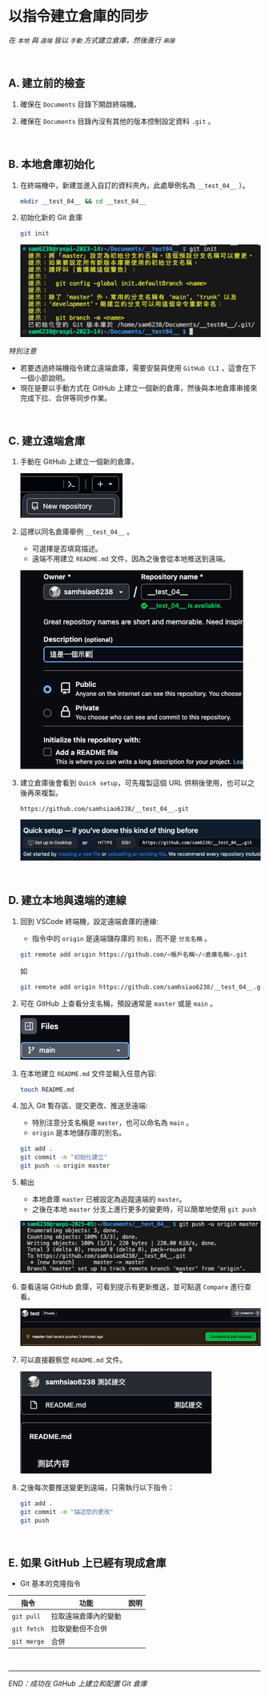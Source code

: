 # 以指令建立倉庫的同步
_在 `本地` 與 `遠端` 皆以 `手動` 方式建立倉庫，然後進行 `串接`_

</br>


## A. 建立前的檢查

1. 確保在 `Documents` 目錄下開啟終端機。


2. 確保在 `Documents` 目錄內沒有其他的版本控制設定資料 `.git` 。


<br>

## B. 本地倉庫初始化

1. 在終端機中，新建並進入自訂的資料夾內，此處舉例名為 `__test_04__` ）。

   ```bash
   mkdir __test_04__ && cd __test_04__
   ```

2. 初始化新的 Git 倉庫

   ```bash
   git init
   ```

   ![](images/img_42.png)

_特別注意_

- 若要透過終端機指令建立遠端倉庫，需要安裝與使用 `GitHub CLI` ，這會在下一個小節說明。
- 現在是要以手動方式在 GitHub 上建立一個新的倉庫，然後與本地倉庫串接來完成下拉、合併等同步作業。

</br>

## C. 建立遠端倉庫

1. 手動在 GitHub 上建立一個新的倉庫，

   ![](images/img_43.png)

2. 這裡以同名倉庫舉例 `__test_04__` 。

   - 可選擇是否填寫描述。
   - 遠端不用建立 `README.md` 文件，因為之後會從本地推送到遠端。

   ![](images/img_44.png)

3. 建立倉庫後會看到 `Quick setup`，可先複製這個 URL 供稍後使用，也可以之後再來複製。

   ```plaintext
   https://github.com/samhsiao6238/__test_04__.git
   ```

   ![](images/img_45.png)

</br>

## D. 建立本地與遠端的連線

1. 回到 VSCode 終端機，設定遠端倉庫的連線:
   - 指令中的 `origin` 是遠端儲存庫的 `別名`，而不是 `分支名稱` 。

   ```bash
   git remote add origin https://github.com/<帳戶名稱>/<倉庫名稱>.git
   ```
   如
   ```bash
   git remote add origin https://github.com/samhsiao6238/__test_04__.git
   ```

2. 可在 GitHub 上查看分支名稱，預設通常是 `master` 或是 `main` 。
 
   ![](images/img_46.png)

3. 在本地建立 `README.md` 文件並輸入任意內容:

   ```bash
   touch README.md
   ```

4. 加入 Git 暫存區、提交更改、推送至遠端:

   - 特別注意分支名稱是 `master`，也可以命名為 `main` 。
   - `origin` 是本地儲存庫的別名。

   ```bash
   git add .
   git commit -m "初始化建立"
   git push -u origin master
   ```

5. 輸出

   - 本地倉庫 `master` 已被設定為追蹤遠端的 `master`。
   - 之後在本地 `master` 分支上進行更多的變更時，可以簡單地使用 `git push`
  
   ![](images/img_65.png)

6. 查看遠端 GitHub 倉庫，可看到提示有更新推送，並可點選 `Compare` 進行查看。

   ![](images/img_48.png)

7.  可以直接觀察您 `README.md` 文件。

    ![](images/img_49.png)

8.  之後每次要推送變更到遠端，只需執行以下指令：

    ```bash
    git add .
    git commit -m "描述您的更改"
    git push
    ```

</br>

## E. 如果 GitHub 上已經有現成倉庫

- Git 基本的克隆指令

| 指令          | 功能                 | 說明 |
| ------------- | -------------------- | ---- |
| `git pull`  | 拉取遠端倉庫內的變動 |      |
| `git fetch` | 拉取變動但不合併     |      |
| `git merge` | 合併                 |      |

</br>


---


_END：成功在 GitHub 上建立和配置 Git 倉庫_

